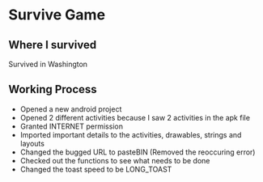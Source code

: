 # Survive Game

## Where I survived
Survived in Washington

## Working Process
- Opened a new android project
- Opened 2 different activities because I saw 2 activities in the apk file
- Granted INTERNET permission
- Imported important details to the activities, drawables, strings and layouts
- Changed the bugged URL to pasteBIN (Removed the reoccuring error)
- Checked out the functions to see what needs to be done
- Changed the toast speed to be LONG_TOAST
